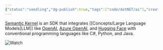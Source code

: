 ```yaml
---
{"status":"seedling","dg-publish":true,"tags":["code/dotNET/ai"],"creation_date":"2024-05-03 19:47","github-url":"https://github.com/microsoft/semantic-kernel","ms-learn-url":"https://learn.microsoft.com/en-us/semantic-kernel/overview/","permalink":"/code/microsoft-semantic-kernel/","dgPassFrontmatter":true}
---
```



[Semantic Kernel](https://learn.microsoft.com/en-us/semantic-kernel/overview/) is an SDK that integrates [[Concepts/Large Language Models\|LLM]]  like [OpenAI](https://platform.openai.com/docs/introduction), [Azure OpenAI](https://azure.microsoft.com/en-us/products/ai-services/openai-service), and [Hugging Face](https://huggingface.co/) with conventional programming languages like C#, Python, and Java.

![Watch](https://www.youtube.com/watch?v=WlFz5olN3V8&list=PL20mfA9efrmMmLEy1fhFDvB_OmUpNUFqB)
